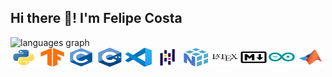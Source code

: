 ## Hi there 🖖! I'm Felipe Costa

<div align="left">
  <img src="https://github-readme-stats.vercel.app/api/top-langs?locale=en&hide_title=true&layout=compact&card_width=320&langs_count=8&theme=github_white&hide_border=true&username=FelipeWcosta&hide=jupyter%20notebook,tex" height="180" alt="languages graph"  />
</div>

<div align="left">
  <img src="https://github.com/devicons/devicon/blob/master/icons/python/python-original.svg" height="30" width="42" alt="python"  />
  <img src="https://github.com/devicons/devicon/blob/master/icons/tensorflow/tensorflow-original.svg" height="30" width="42" alt="tensorflow"  />
  <img src="https://github.com/devicons/devicon/blob/master/icons/c/c-original.svg" height="30" width="42" alt="c"  />
  <img src="https://github.com/devicons/devicon/blob/master/icons/cplusplus/cplusplus-original.svg" height="30" width="42" alt="c plus plus"  />
  <img src="https://github.com/devicons/devicon/blob/master/icons/vscode/vscode-original.svg" height="30" width="42" alt="vscode"  />
  <img src="https://github.com/devicons/devicon/blob/master/icons/pandas/pandas-original.svg" height="30" width="42" alt="pandas"  />
  <img src="https://github.com/devicons/devicon/blob/master/icons/numpy/numpy-original.svg" height="30" width="42" alt="numpy"  />
  <img src="https://github.com/devicons/devicon/blob/master/icons/latex/latex-original.svg" height="30" width="42" alt="latex"  />
  <img src="https://github.com/devicons/devicon/blob/master/icons/markdown/markdown-original.svg" height="30" width="42" alt="markdown"  />
  <img src="https://github.com/devicons/devicon/blob/master/icons/arduino/arduino-original.svg" height="30" width="42" alt="arduino"  />
  <img src="https://github.com/devicons/devicon/blob/master/icons/matlab/matlab-original.svg" height="30" width="42" alt="matlab"  />
</div>
